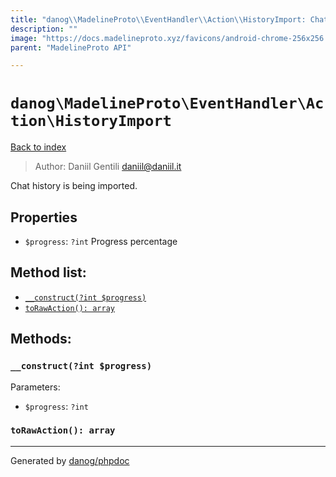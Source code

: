 ```yaml
---
title: "danog\\MadelineProto\\EventHandler\\Action\\HistoryImport: Chat history is being imported."
description: ""
image: "https://docs.madelineproto.xyz/favicons/android-chrome-256x256.png"
parent: "MadelineProto API"

---
```

# `danog\MadelineProto\EventHandler\Action\HistoryImport`
[Back to index](../../../../index.html)

> Author: Daniil Gentili <daniil@daniil.it>  
  

Chat history is being imported.  



## Properties
* `$progress`: `?int` Progress percentage

## Method list:
* [`__construct(?int $progress)`](#__construct)
* [`toRawAction(): array`](#torawaction)

## Methods:
### `__construct(?int $progress)`




Parameters:

* `$progress`: `?int`   



### `toRawAction(): array`





---
Generated by [danog/phpdoc](https://phpdoc.daniil.it)
